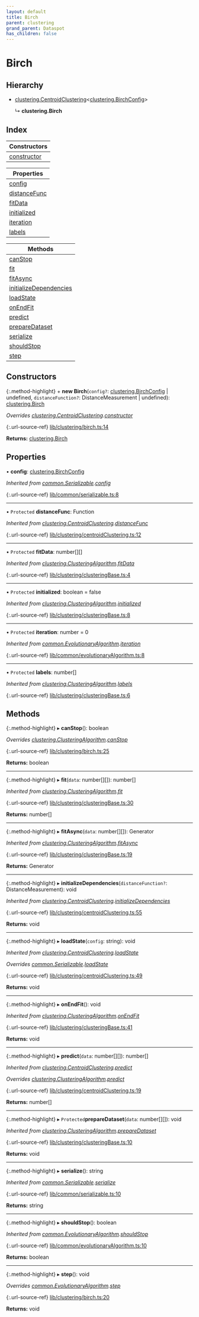 ```yaml
---
layout: default
title: Birch
parent: clustering
grand_parent: Dataspot
has_children: false
---
```


# Birch

## Hierarchy

* [clustering.CentroidClustering](clustering_centroidclustering)\<[clustering.BirchConfig](clustering_birchconfig)>

  ↳ **clustering.Birch**

## Index

| Constructors |
|-----------|
| [constructor](#constructor) |

| Properties |
|-----------|
| [config](#config) |
| [distanceFunc](#distancefunc) |
| [fitData](#fitdata) |
| [initialized](#initialized) |
| [iteration](#iteration) |
| [labels](#labels) |

| Methods |
|-----------|
| [canStop](#canstop) |
| [fit](#fit) |
| [fitAsync](#fitasync) |
| [initializeDependencies](#initializedependencies) |
| [loadState](#loadstate) |
| [onEndFit](#onendfit) |
| [predict](#predict) |
| [prepareDataset](#preparedataset) |
| [serialize](#serialize) |
| [shouldStop](#shouldstop) |
| [step](#step) |

## Constructors

{:.method-highlight}
\+ **new Birch**(`config?`: [clustering.BirchConfig](clustering_birchconfig) \| undefined, `distanceFunction?`: DistanceMeasurement \| undefined): [clustering.Birch](clustering_birch)

*Overrides [clustering.CentroidClustering](clustering_centroidclustering).[constructor](clustering_centroidclustering#constructor)*

{:.url-source-ref}
[lib/clustering/birch.ts:14](https://github.com/ascentcore/dataspot/blob/ab10b2a/lib/clustering/birch.ts#L14)

**Returns:** [clustering.Birch](clustering_birch)

## Properties

•  **config**: [clustering.BirchConfig](clustering_birchconfig)

*Inherited from [common.Serializable](common_serializable).[config](common_serializable#config)*

{:.url-source-ref}
[lib/common/serializable.ts:8](https://github.com/ascentcore/dataspot/blob/ab10b2a/lib/common/serializable.ts#L8)

___

• `Protected` **distanceFunc**: Function

*Inherited from [clustering.CentroidClustering](clustering_centroidclustering).[distanceFunc](clustering_centroidclustering#distancefunc)*

{:.url-source-ref}
[lib/clustering/centroidClustering.ts:12](https://github.com/ascentcore/dataspot/blob/ab10b2a/lib/clustering/centroidClustering.ts#L12)

___

• `Protected` **fitData**: number[][]

*Inherited from [clustering.ClusteringAlgorithm](clustering_clusteringalgorithm).[fitData](clustering_clusteringalgorithm#fitdata)*

{:.url-source-ref}
[lib/clustering/clusteringBase.ts:4](https://github.com/ascentcore/dataspot/blob/ab10b2a/lib/clustering/clusteringBase.ts#L4)

___

• `Protected` **initialized**: boolean = false

*Inherited from [clustering.ClusteringAlgorithm](clustering_clusteringalgorithm).[initialized](clustering_clusteringalgorithm#initialized)*

{:.url-source-ref}
[lib/clustering/clusteringBase.ts:8](https://github.com/ascentcore/dataspot/blob/ab10b2a/lib/clustering/clusteringBase.ts#L8)

___

• `Protected` **iteration**: number = 0

*Inherited from [common.EvolutionaryAlgorithm](common_evolutionaryalgorithm).[iteration](common_evolutionaryalgorithm#iteration)*

{:.url-source-ref}
[lib/common/evolutionaryAlgorithm.ts:8](https://github.com/ascentcore/dataspot/blob/ab10b2a/lib/common/evolutionaryAlgorithm.ts#L8)

___

• `Protected` **labels**: number[]

*Inherited from [clustering.ClusteringAlgorithm](clustering_clusteringalgorithm).[labels](clustering_clusteringalgorithm#labels)*

{:.url-source-ref}
[lib/clustering/clusteringBase.ts:6](https://github.com/ascentcore/dataspot/blob/ab10b2a/lib/clustering/clusteringBase.ts#L6)

## Methods

{:.method-highlight}
▸ **canStop**(): boolean

*Overrides [clustering.ClusteringAlgorithm](clustering_clusteringalgorithm).[canStop](clustering_clusteringalgorithm#canstop)*

{:.url-source-ref}
[lib/clustering/birch.ts:25](https://github.com/ascentcore/dataspot/blob/ab10b2a/lib/clustering/birch.ts#L25)

**Returns:** boolean

___

{:.method-highlight}
▸ **fit**(`data`: number[][]): number[]

*Inherited from [clustering.ClusteringAlgorithm](clustering_clusteringalgorithm).[fit](clustering_clusteringalgorithm#fit)*

{:.url-source-ref}
[lib/clustering/clusteringBase.ts:30](https://github.com/ascentcore/dataspot/blob/ab10b2a/lib/clustering/clusteringBase.ts#L30)

**Returns:** number[]

___

{:.method-highlight}
▸ **fitAsync**(`data`: number[][]): Generator

*Inherited from [clustering.ClusteringAlgorithm](clustering_clusteringalgorithm).[fitAsync](clustering_clusteringalgorithm#fitasync)*

{:.url-source-ref}
[lib/clustering/clusteringBase.ts:19](https://github.com/ascentcore/dataspot/blob/ab10b2a/lib/clustering/clusteringBase.ts#L19)

**Returns:** Generator

___

{:.method-highlight}
▸ **initializeDependencies**(`distanceFunction?`: DistanceMeasurement): void

*Inherited from [clustering.CentroidClustering](clustering_centroidclustering).[initializeDependencies](clustering_centroidclustering#initializedependencies)*

{:.url-source-ref}
[lib/clustering/centroidClustering.ts:55](https://github.com/ascentcore/dataspot/blob/ab10b2a/lib/clustering/centroidClustering.ts#L55)

**Returns:** void

___

{:.method-highlight}
▸ **loadState**(`config`: string): void

*Inherited from [clustering.CentroidClustering](clustering_centroidclustering).[loadState](clustering_centroidclustering#loadstate)*

*Overrides [common.Serializable](common_serializable).[loadState](common_serializable#loadstate)*

{:.url-source-ref}
[lib/clustering/centroidClustering.ts:49](https://github.com/ascentcore/dataspot/blob/ab10b2a/lib/clustering/centroidClustering.ts#L49)

**Returns:** void

___

{:.method-highlight}
▸ **onEndFit**(): void

*Inherited from [clustering.ClusteringAlgorithm](clustering_clusteringalgorithm).[onEndFit](clustering_clusteringalgorithm#onendfit)*

{:.url-source-ref}
[lib/clustering/clusteringBase.ts:41](https://github.com/ascentcore/dataspot/blob/ab10b2a/lib/clustering/clusteringBase.ts#L41)

**Returns:** void

___

{:.method-highlight}
▸ **predict**(`data`: number[][]): number[]

*Inherited from [clustering.CentroidClustering](clustering_centroidclustering).[predict](clustering_centroidclustering#predict)*

*Overrides [clustering.ClusteringAlgorithm](clustering_clusteringalgorithm).[predict](clustering_clusteringalgorithm#predict)*

{:.url-source-ref}
[lib/clustering/centroidClustering.ts:19](https://github.com/ascentcore/dataspot/blob/ab10b2a/lib/clustering/centroidClustering.ts#L19)

**Returns:** number[]

___

{:.method-highlight}
▸ `Protected`**prepareDataset**(`data`: number[][]): void

*Inherited from [clustering.ClusteringAlgorithm](clustering_clusteringalgorithm).[prepareDataset](clustering_clusteringalgorithm#preparedataset)*

{:.url-source-ref}
[lib/clustering/clusteringBase.ts:10](https://github.com/ascentcore/dataspot/blob/ab10b2a/lib/clustering/clusteringBase.ts#L10)

**Returns:** void

___

{:.method-highlight}
▸ **serialize**(): string

*Inherited from [common.Serializable](common_serializable).[serialize](common_serializable#serialize)*

{:.url-source-ref}
[lib/common/serializable.ts:10](https://github.com/ascentcore/dataspot/blob/ab10b2a/lib/common/serializable.ts#L10)

**Returns:** string

___

{:.method-highlight}
▸ **shouldStop**(): boolean

*Inherited from [common.EvolutionaryAlgorithm](common_evolutionaryalgorithm).[shouldStop](common_evolutionaryalgorithm#shouldstop)*

{:.url-source-ref}
[lib/common/evolutionaryAlgorithm.ts:10](https://github.com/ascentcore/dataspot/blob/ab10b2a/lib/common/evolutionaryAlgorithm.ts#L10)

**Returns:** boolean

___

{:.method-highlight}
▸ **step**(): void

*Overrides [common.EvolutionaryAlgorithm](common_evolutionaryalgorithm).[step](common_evolutionaryalgorithm#step)*

{:.url-source-ref}
[lib/clustering/birch.ts:20](https://github.com/ascentcore/dataspot/blob/ab10b2a/lib/clustering/birch.ts#L20)

**Returns:** void
